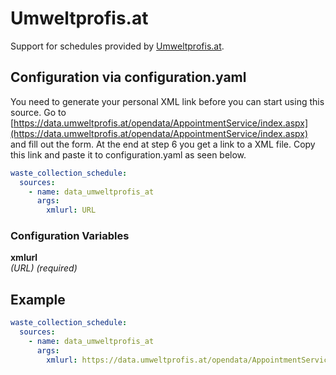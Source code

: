 # Umweltprofis.at

Support for schedules provided by [Umweltprofis.at](https://www.umweltprofis.at).

## Configuration via configuration.yaml

You need to generate your personal XML link before you can start using this source. Go to [https://data.umweltprofis.at/opendata/AppointmentService/index.aspx](https://data.umweltprofis.at/opendata/AppointmentService/index.aspx) and fill out the form. At the end 
at step 6 you get a link to a XML file. Copy this link and paste it to configuration.yaml as seen below.

```yaml
waste_collection_schedule:
  sources:
    - name: data_umweltprofis_at
      args:
        xmlurl: URL
```

### Configuration Variables

**xmlurl**<br>
*(URL) (required)*

## Example

```yaml
waste_collection_schedule:
  sources:
    - name: data_umweltprofis_at
      args:
        xmlurl: https://data.umweltprofis.at/opendata/AppointmentService/AppointmentService.asmx/GetTermineForLocationSecured?Key=TEMPKeyabvvMKVCic0cMcmsTEMPKey&StreetNr=124972&HouseNr=Alle&intervall=Alle
```